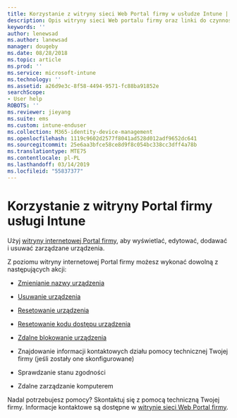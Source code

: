 ```yaml
---
title: Korzystanie z witryny sieci Web Portal firmy w usłudze Intune | Microsoft Docs
description: Opis witryny sieci Web portalu firmy oraz linki do czynności dla zadań, które można wykonać w witrynie sieci Web
keywords: ''
author: lenewsad
ms.author: lanewsad
manager: dougeby
ms.date: 08/28/2018
ms.topic: article
ms.prod: ''
ms.service: microsoft-intune
ms.technology: ''
ms.assetid: a26d9e3c-8f58-4494-9571-fc88ba91852e
searchScope:
- User help
ROBOTS: ''
ms.reviewer: jieyang
ms.suite: ems
ms.custom: intune-enduser
ms.collection: M365-identity-device-management
ms.openlocfilehash: 1119c9602d2577f8041ad528d012adf9652dc641
ms.sourcegitcommit: 25e6aa3bfce58ce8d9f8c054bc338cc3dff4a78b
ms.translationtype: MTE75
ms.contentlocale: pl-PL
ms.lasthandoff: 03/14/2019
ms.locfileid: "55837377"
---
```

# <a name="using-the-intune-company-portal-website"></a>Korzystanie z witryny Portal firmy usługi Intune
Użyj [witryny internetowej Portal firmy](https://portal.manage.microsoft.com), aby wyświetlać, edytować, dodawać i usuwać zarządzane urządzenia.

Z poziomu witryny internetowej Portal firmy możesz wykonać dowolną z następujących akcji:

-   [Zmienianie nazwy urządzenia](rename-your-device-cpwebsite.md)

-   [Usuwanie urządzenia](remove-your-device-cpwebsite.md)

-   [Resetowanie urządzenia](reset-erase-your-device-cpwebsite.md)

-   [Resetowanie kodu dostępu urządzenia](reset-your-passcode-cpwebsite.md)

-   [Zdalne blokowanie urządzenia](remote-lock-your-device-cpwebsite.md)

-   Znajdowanie informacji kontaktowych działu pomocy technicznej Twojej firmy (jeśli zostały one skonfigurowane)

-   Sprawdzanie stanu zgodności

-   Zdalne zarządzanie komputerem

Nadal potrzebujesz pomocy? Skontaktuj się z pomocą techniczną Twojej firmy. Informacje kontaktowe są dostępne w [witrynie sieci Web Portal firmy](https://go.microsoft.com/fwlink/?linkid=2010980).
